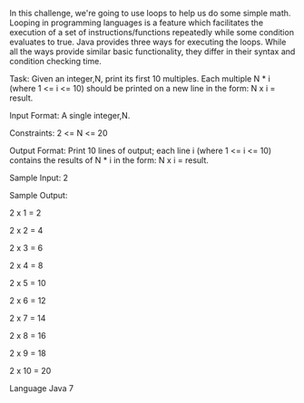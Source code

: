 In this challenge, we're going to use loops to help us do some simple math.
Looping in programming languages is a feature which facilitates the execution of a set of instructions/functions repeatedly while some condition evaluates to true. Java provides three ways for executing the loops. While all the ways provide similar basic functionality, they differ in their syntax and condition checking time.

Task:
Given an integer,N, print its first 10 multiples. Each multiple N * i (where 1 <= i <= 10) should be printed on a new line in the form: N x i = result.

Input Format:
A single integer,N.

Constraints:
2 <= N <= 20

Output Format:
Print 10 lines of output; each line i (where 1 <= i <= 10) contains the results of N * i in the form:
N x i = result.

Sample Input:
2

Sample Output:

2 x 1 = 2

2 x 2 = 4

2 x 3 = 6

2 x 4 = 8

2 x 5 = 10

2 x 6 = 12

2 x 7 = 14

2 x 8 = 16

2 x 9 = 18

2 x 10 = 20

Language
Java 7

